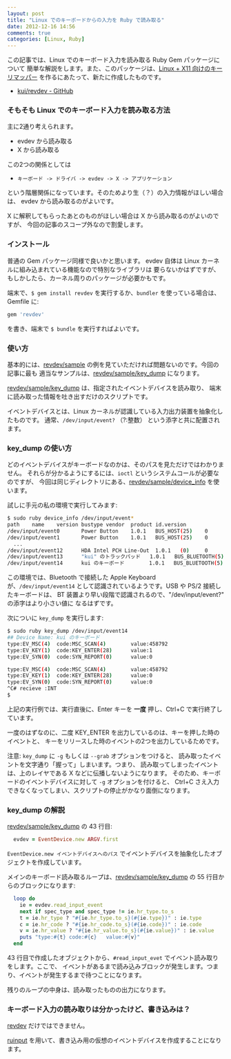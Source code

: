 ```yaml
---
layout: post
title: "Linux でのキーボードからの入力を Ruby で読み取る"
date: 2012-12-16 14:56
comments: true
categories: [Linux, Ruby]
---
```


この記事では、Linux でのキーボード入力を読み取る Ruby Gem パッケージについて
簡単な解説をします。また、このパッケージは、[Linux + X11 向けのキーリマッパー][1]
を作るにあたって、新たに作成したものです。

* [kui/revdev - GitHub][2]


### そもそも Linux でのキーボード入力を読み取る方法

主に2通り考えられます。

* evdev から読み取る
* X から読み取る

この2つの関係としては

* `キーボード -> ドライバ -> evdev -> X -> アプリケーション`

という階層関係になっています。そのためより生（？）の入力情報がほしい場合は、
evdev から読み取るのがよいです。

X に解釈してもらったあとのものがほしい場合は X から読み取るのがよいのですが、
今回の記事のスコープ外なので割愛します。


### インストール

普通の Gem パッケージ同様で良いかと思います。
evdev 自体は Linux カーネルに組み込まれている機能なので特別なライブラリは
要らないかはずですが、もしかしたら、カーネル周りのパッケージが必要かもです。

端末で、`$ gem install revdev` を実行するか、`bundler` を使っている場合は、Gemfile に:

```ruby
gem 'revdev'
```

を書き、端末で `$ bundle` を実行すればよいです。


### 使い方

基本的には、[revdev/sample][3] の例を見ていただければ問題ないのです。今回の記事に最も
適当なサンプルは、[revdev/sample/key_dump][4] になります。

[revdev/sample/key_dump][4] は、指定されたイベントデバイスを読み取り、
端末に読み取った情報を吐き出すだけのスクリプトです。

イベントデバイスとは、Linux カーネルが認識している入力出力装置を抽象化したものです。
通常、`/dev/input/event?` （?:整数） という添字と共に配置されます。


### key_dump の使い方

どのイベントデバイスがキーボードなのかは、そのパスを見ただけではわかりません。
それらが分かるようにするには、`ioctl` というシステムコールが必要なのですが、
今回は同じディレクトリにある、[revdev/sample/device_info][5] を使います。

試しに手元の私の環境で実行してみます:

```sh
$ sudo ruby device_info /dev/input/event*
path    name    version bustype vendor  product id.version
/dev/input/event0       Power Button    1.0.1   BUS_HOST(25)    0       1       0.0.0
/dev/input/event1       Power Button    1.0.1   BUS_HOST(25)    0       1       0.0.0
  ...
/dev/input/event12      HDA Intel PCH Line-Out  1.0.1   (0)     0       0       0.0.0
/dev/input/event13      "kui" のトラックパッド   1.0.1   BUS_BLUETOOTH(5)        1452    782     0.1.96
/dev/input/event14      kui のキーボード        1.0.1   BUS_BLUETOOTH(5)        1452    597     0.0.80
```

この環境では、Bluetooth で接続した Apple Keyboard が、`/dev/input/event14`
として認識されているようです。USB や PS/2 接続したキーボードは、
BT 装置より早い段階で認識されるので、"/dev/input/event?" の添字はより小さい値に
なるはずです。

次についに `key_dump` を実行します:

```sh
$ sudo ruby key_dump /dev/input/event14
## Device Name: kui のキーボード
type:EV_MSC(4)  code:MSC_SCAN(4)        value:458792
type:EV_KEY(1)  code:KEY_ENTER(28)      value:1
type:EV_SYN(0)  code:SYN_REPORT(0)      value:0

type:EV_MSC(4)  code:MSC_SCAN(4)        value:458792
type:EV_KEY(1)  code:KEY_ENTER(28)      value:0
type:EV_SYN(0)  code:SYN_REPORT(0)      value:0
^C# recieve :INT
$
```

上記の実行例では、実行直後に、Enter キーを **一度** 押し、Ctrl+C で実行終了しています。

一度のはずなのに、二度 KEY_ENTER を出力しているのは、キーを押した時のイベントと、
キーをリリースした時のイベントの2つを出力しているためです。

注意: `key_dump` に `-g` もしくは `--grab` オプションをつけると、
読み取ったイベントを文字通り「握って」しまいます。つまり、
読み取ってしまったイベントは、上のレイヤである X などに伝播しないようになります。
そのため、キーボードのイベントデバイスに対して `-g` オプションを付けると、
Ctrl+C さえ入力できなくなってしまい、スクリプトの停止がかなり面倒になります。


### key_dump の解説

[revdev/sample/key_dump][4] の 43 行目:

```ruby
  evdev = EventDevice.new ARGV.first
```

`EventDevice.new イベントデバイスへのパス` でイベントデバイスを抽象化したオブジェクトを作成しています。

メインのキーボード読み取るループは、[revdev/sample/key_dump][4] の 55 行目からのブロックになります:

```ruby
  loop do
    ie = evdev.read_input_event
    next if spec_type and spec_type != ie.hr_type.to_s
    t = ie.hr_type ? "#{ie.hr_type.to_s}(#{ie.type})" : ie.type
    c = ie.hr_code ? "#{ie.hr_code.to_s}(#{ie.code})" : ie.code
    v = ie.hr_value ? "#{ie.hr_value.to_s}(#{ie.value})" : ie.value
    puts "type:#{t}	code:#{c}	value:#{v}"
  end
```

43 行目で作成したオブジェクトから、`#read_input_evet` でイベント読み取りをします。ここで、
イベントがあるまで読み込みブロックが発生します。つまり、イベントが発生するまで待つことになります。

残りのループの中身は、読み取ったものの出力になります。

### キーボード入力の読み取りは分かったけど、書き込みは？

[revdev][2] だけではできません。

[ruinput][6] を用いて、書き込み用の仮想のイベントデバイスを作成することになります。


[1]: /blog/2012/06/06/rbindkeys-configurable-key-remapper-in-ruby/ "Ruby で設定できる Linux 環境向けキーリマッパー作った - 電卓片手に"
[2]: https://github.com/kui/revdev "kui/revdev · GitHub"
[3]: https://github.com/kui/revdev/tree/master/sample "revdev/sample at master · kui/revdev · GitHub "
[4]: https://github.com/kui/revdev/blob/master/sample/key_dump "revdev/sample/key_dump at master · kui/revdev · GitHub"
[5]: https://github.com/kui/revdev/blob/master/sample/device_info "revdev/sample/device_info at master · kui/revdev · GitHub"
[6]: https://github.com/kui/ruinput "kui/ruinput · GitHub"
